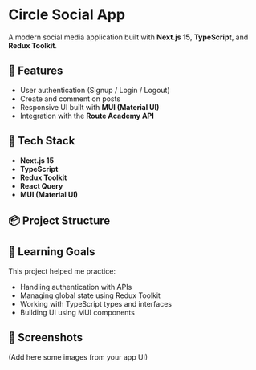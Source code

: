 
 
 
 
 
 
 # Circle Social App  
A modern social media application built with **Next.js 15**, **TypeScript**, and **Redux Toolkit**.

## 🧩 Features  
- User authentication (Signup / Login / Logout)  
- Create and comment on posts  
- Responsive UI built with **MUI (Material UI)**  
- Integration with the **Route Academy API**

## 🚀 Tech Stack  
- **Next.js 15**  
- **TypeScript**  
- **Redux Toolkit**  
- **React Query**  
- **MUI (Material UI)**  

## 📦 Project Structure  
## 🧠 Learning Goals
This project helped me practice:
- Handling authentication with APIs
- Managing global state using Redux Toolkit
- Working with TypeScript types and interfaces
- Building UI using MUI components

## 📸 Screenshots
(Add here some images from your app UI)


